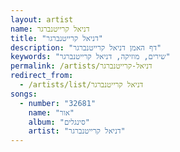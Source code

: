 ```yaml
---
layout: artist
name: דניאל קרייטנברגר
title: "דניאל קרייטנברגר"
description: "דף האמן דניאל קרייטנברגר"
keywords: "שירים, מוזיקה, דניאל קרייטנברגר"
permalink: /artists/דניאל-קרייטנברגר
redirect_from:
  - /artists/list/דניאל קרייטנברגר
songs:
  - number: "32681"
    name: "אור"
    album: "סינגלים"
    artist: "דניאל קרייטנברגר"
---
```


